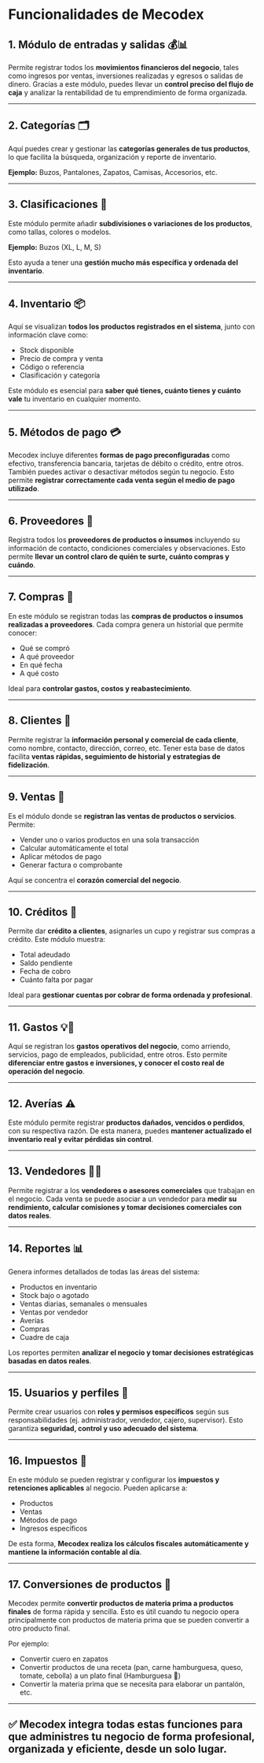 # Funcionalidades de Mecodex

## 1. Módulo de entradas y salidas 💰📊

Permite registrar todos los **movimientos financieros del negocio**, tales como ingresos por ventas, inversiones realizadas y egresos o salidas de dinero. Gracias a este módulo, puedes llevar un **control preciso del flujo de caja** y analizar la rentabilidad de tu emprendimiento de forma organizada.

---

## 2. Categorías 🗂️

Aquí puedes crear y gestionar las **categorías generales de tus productos**, lo que facilita la búsqueda, organización y reporte de inventario.

**Ejemplo:** Buzos, Pantalones, Zapatos, Camisas, Accesorios, etc.

---

## 3. Clasificaciones 🔖

Este módulo permite añadir **subdivisiones o variaciones de los productos**, como tallas, colores o modelos.

**Ejemplo:** Buzos (XL, L, M, S)

Esto ayuda a tener una **gestión mucho más específica y ordenada del inventario**.

---

## 4. Inventario 📦

Aquí se visualizan **todos los productos registrados en el sistema**, junto con información clave como:

- Stock disponible
- Precio de compra y venta
- Código o referencia
- Clasificación y categoría

Este módulo es esencial para **saber qué tienes, cuánto tienes y cuánto vale** tu inventario en cualquier momento.

---

## 5. Métodos de pago 💳

Mecodex incluye diferentes **formas de pago preconfiguradas** como efectivo, transferencia bancaria, tarjetas de débito o crédito, entre otros. También puedes activar o desactivar métodos según tu negocio. Esto permite **registrar correctamente cada venta según el medio de pago utilizado**.

---

## 6. Proveedores 🚚

Registra todos los **proveedores de productos o insumos** incluyendo su información de contacto, condiciones comerciales y observaciones. Esto permite **llevar un control claro de quién te surte, cuánto compras y cuándo**.

---

## 7. Compras 🧾

En este módulo se registran todas las **compras de productos o insumos realizadas a proveedores**. Cada compra genera un historial que permite conocer:

- Qué se compró
- A qué proveedor
- En qué fecha
- A qué costo

Ideal para **controlar gastos, costos y reabastecimiento**.

---

## 8. Clientes 👥

Permite registrar la **información personal y comercial de cada cliente**, como nombre, contacto, dirección, correo, etc. Tener esta base de datos facilita **ventas rápidas, seguimiento de historial y estrategias de fidelización**.

---

## 9. Ventas 🛒

Es el módulo donde se **registran las ventas de productos o servicios**. Permite:

- Vender uno o varios productos en una sola transacción
- Calcular automáticamente el total
- Aplicar métodos de pago
- Generar factura o comprobante

Aquí se concentra el **corazón comercial del negocio**.

---

## 10. Créditos 📌

Permite dar **crédito a clientes**, asignarles un cupo y registrar sus compras a crédito. Este módulo muestra:

- Total adeudado
- Saldo pendiente
- Fecha de cobro
- Cuánto falta por pagar

Ideal para **gestionar cuentas por cobrar de forma ordenada y profesional**.

---

## 11. Gastos 💡🏢

Aquí se registran los **gastos operativos del negocio**, como arriendo, servicios, pago de empleados, publicidad, entre otros. Esto permite **diferenciar entre gastos e inversiones, y conocer el costo real de operación del negocio**.

---

## 12. Averías ⚠️

Este módulo permite registrar **productos dañados, vencidos o perdidos**, con su respectiva razón. De esta manera, puedes **mantener actualizado el inventario real y evitar pérdidas sin control**.

---

## 13. Vendedores 🧑‍💼

Permite registrar a los **vendedores o asesores comerciales** que trabajan en el negocio. Cada venta se puede asociar a un vendedor para **medir su rendimiento, calcular comisiones y tomar decisiones comerciales con datos reales**.

---

## 14. Reportes 📊

Genera informes detallados de todas las áreas del sistema:

- Productos en inventario
- Stock bajo o agotado
- Ventas diarias, semanales o mensuales
- Ventas por vendedor
- Averías
- Compras
- Cuadre de caja

Los reportes permiten **analizar el negocio y tomar decisiones estratégicas basadas en datos reales**.

---

## 15. Usuarios y perfiles 🔐

Permite crear usuarios con **roles y permisos específicos** según sus responsabilidades (ej. administrador, vendedor, cajero, supervisor). Esto garantiza **seguridad, control y uso adecuado del sistema**.

---

## 16. Impuestos 🧾

En este módulo se pueden registrar y configurar los **impuestos y retenciones aplicables** al negocio. Pueden aplicarse a:

- Productos
- Ventas
- Métodos de pago
- Ingresos específicos

De esta forma, **Mecodex realiza los cálculos fiscales automáticamente y mantiene la información contable al día**.

---

## 17. Conversiones de productos 💱

Mecodex permite **convertir productos de materia prima a productos finales** de forma rápida y sencilla. Esto es útil cuando tu negocio opera principalmente con productos de materia prima que se pueden convertir a otro producto final.

Por ejemplo:

- Convertir cuero en zapatos
- Convertir productos de una receta (pan, carne hamburguesa, queso, tomate, cebolla) a un plato final (Hamburguesa 🍔)
- Convertir la materia prima que se necesita para elaborar un pantalón, etc.

---

## ✅ **Mecodex integra todas estas funciones para que administres tu negocio de forma profesional, organizada y eficiente, desde un solo lugar.**
